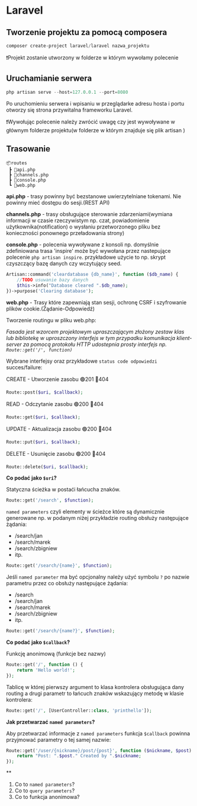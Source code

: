 # Laravel

## Tworzenie projektu za pomocą composera

```powershell
composer create-project laravel/laravel nazwa_projektu
```
❗Projekt zostanie utworzony w folderze w którym wywołamy polecenie

## Uruchamianie serwera

```powershell
php artisan serve --host=127.0.0.1 --port=8080 
```
Po uruchomieniu serwera i wpisaniu w przeglądarke adresu hosta i portu otworzy się strona przywitalna frameworku Laravel.

❗Wywołując polecenie należy zwrócić uwagę czy jest wywoływane w głównym folderze projektu(w folderze w którym znajduje się plik artisan )

## Trasowanie

```
📦routes
 ┣ 📜api.php
 ┣ 📜channels.php
 ┣ 📜console.php
 ┗ 📜web.php
```

**api.php** - trasy powinny być bezstanowe uwierzytelniane tokenami. Nie powinny mieć dostępu do sesji.(REST API)

**channels.php** - trasy obsługujące sterowanie zdarzeniami(wymiana informacji w czasie rzeczywistym np. czat, powiadomienie użytkownika(notification) o wysłaniu przetworzonego pliku bez konieczności ponownego przeładowania strony)

**console.php** - polecenia wywoływane z konsoli np. domyślnie zdefiniowana trasa 'inspire' może być wywołana przez nastepujące polecenie `php artisan inspire`. przykładowe użycie to np. skrypt czyszczący bazę danych czy wczytujący seed.

```php
Artisan::command('cleardatabase {db_name}', function ($db_name) {
    //TODO usuwanie bazy danych
    $this->info("Database cleared ".$db_name);
})->purpose('Clearing database');
```

**web.php** - Trasy które zapewniają stan sesji, ochronę CSRF i szyfrowanie plików cookie.(Żądanie-Odpowiedź)

Tworzenie routingu w pliku web.php:

*Fasada jest wzorcem projektowym upraszczającym złożony zestaw klas lub bibliotekę w uproszczony interfejs w tym przypadku komunikacja klient-server za pomocą protokołu HTTP udostepnia prosty interfejs np. `Route::get('/', function)`*

Wybrane interfejsy oraz przykładowe `status code odpowiedzi` succes/failure:

CREATE - Utworzenie zasobu 🟢201 🔴404
```php                        
Route::post($uri, $callback); 
```
READ - Odczytanie zasobu 🟢200 🔴404
```php                        
Route::get($uri, $callback);  
```    
UPDATE - Aktualizacja zasobu 🟢200 🔴404
```php
Route::put($uri, $callback);
```
DELETE - Usunięcie zasobu 🟢200 🔴404
```php
Route::delete($uri, $callback);
```

**Co podać jako `$uri`?**

Statyczna ścieżka w postaći łańcucha znaków.
```php
Route::get('/search', $function);
```

`named parameters` czyli elementy w ścieżce które są dynamicznie generowane np. w podanym niżej przykładzie routing obsłuży następujące żądania: 
- /search/jan
- /search/marek
- /search/zbigniew
- itp.

```php
Route::get('/search/{name}', $function);
```

Jeśli `named parameter` ma być opcjonalny należy użyć symbolu `?` po nazwie parametru przez co obsłuży następujące żądania:
- /search
- /search/jan
- /search/marek
- /search/zbigniew
- itp.
```php
Route::get('/search/{name?}', $function);
```

**Co podać jako `$callback`?**

Funkcję anonimową (funkcje bez nazwy)
```php
Route::get('/', function () {
    return 'Hello world!';
});
```
Tablicę w której pierwszy argument to klasa kontrolera obsługująca dany routing a drugi parametr to łańcuch znaków wskazujący metodę w klasie kontrolera:
```php
Route::get('/', [UserController::class, 'printhello']);
```

**Jak przetwarzać `named parameters`?**

Aby przetwarzać informacje z `named parameters` funkcja `$callback` powinna przyjmować parametry o tej samej nazwie:
```php
Route::get('/user/{nickname}/post/{post}', function ($nickname, $post) {
    return "Post: ".$post." Created by ".$nickname;
});
```

**

1. Co to `named parameters`?
2. Co to `query parameters`?
3. Co to funkcja anonimowa?
